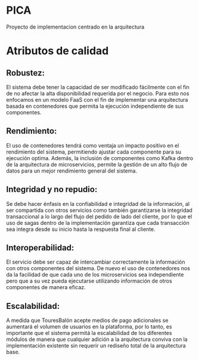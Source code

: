 # PICA
Proyecto de implementacion centrado en la arquitectura

# Atributos de calidad 
 
## Robustez: 
El sistema debe tener la capacidad de ser modificado fácilmente con el fin de no afectar la alta disponibilidad requerida por el negocio. Para esto nos enfocamos en un modelo FaaS con el fin de implementar una arquitectura basada en contenedores que permita la ejecución independiente de sus componentes.
 
## Rendimiento: 
El uso de contenedores tendrá como ventaja un impacto positivo en el rendimiento del sistema, permitiendo ajustar cada componente  para su ejecución optima. Además, la inclusión de componentes como Kafka dentro de la arquitectura de microservicios, permite la gestión de un alto flujo de datos para un mejor rendimiento general del sistema.
 
## Integridad y no repudio: 
Se debe hacer énfasis en la confiabilidad e integridad de la información, al ser compartida con otros servicios como también garantizarse la integridad transaccional a lo largo del flujo del pedido de lado del cliente, por lo que el uso de sagas dentro de la implementación garantiza que cada transacción sea integra desde su inicio hasta la respuesta final al cliente.
 
## Interoperabilidad: 
El servicio debe ser capaz de intercambiar correctamente la información con otros componentes del sistema. De nuevo el uso de contenedores nos da la facilidad de que cada uno de los microservicios sea independiente pero que a su vez pueda ejecutarse utilizando información de otros componentes de manera eficaz.
 
## Escalabilidad: 
A medida que TouresBalón acepte medios de pago adicionales se aumentará el volumen de usuarios en la plataforma, por lo tanto, es importante que el sistema permitá la escalabilidad de los diferentes módulos de manera que cualquier adición a la arquitectura conviva con la implementación existente sin requerir un rediseño total de la arquitectura base. 

